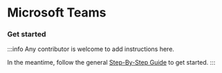 # Microsoft Teams

### Get started

:::info
Any contributor is welcome to add instructions here. 

In the meantime, follow the general [Step-By-Step Guide](../reference/guide.md) to get started. 
:::